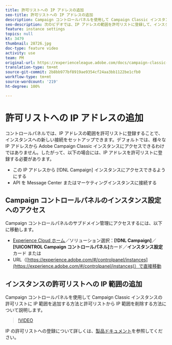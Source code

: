 ```yaml
---
title: 許可リストへの IP アドレスの追加
seo-title: 許可リストへの IP アドレスの追加
description: Campaign コントロールパネルを使用して Campaign Classic インスタンスの許可リストに IP 範囲を追加する方法と許可リストから IP 範囲を削除する方法について説明します。
seo-description: 次のビデオでは、IP アドレスの範囲を許可リストに登録して、インスタンスへの新しい接続をセットアップする方法を説明しています。
feature: instance settings
topics: null
kt: 3479
thumbnail: 28726.jpg
doc-type: feature video
activity: use
team: PM
original-url: https://experienceleague.adobe.com/docs/campaign-classic-learn/tutorials/administrating/control-panel-acc/ip-whitelisting.html,https://experienceleague.adobe.com/docs/campaign-classic-learn/tutorials/administrating/control-panel-acc/ip-allow-listing.html
translation-type: tm+mt
source-git-commit: 2b8bb977bf8919ae9354cf24aa3bb1122be1cfb0
workflow-type: tm+mt
source-wordcount: '219'
ht-degree: 100%

---
```



# 許可リストへの IP アドレスの追加

コントロールパネルでは、IP アドレスの範囲を許可リストに登録することで、インスタンスへの新しい接続をセットアップできます。デフォルトでは、様々な IP アドレスから Adobe Campaign Classic インスタンスにアクセスできるわけではありません。したがって、以下の場合には、IP アドレスを許可リストに登録する必要があります。

* この IP アドレスから [!DNL Campaign] インスタンスにアクセスできるようにする
* API を Message Center またはマーケティングインスタンスに接続する

## Campaign コントロールパネルのインスタンス設定へのアクセス

Campaign コントロールパネルのサブドメイン管理にアクセスするには、以下に移動します。

* [Experience Cloud ホーム](https://experience.adobe.com/#/home)／ソリューション選択：**[!DNL Campaign]**／**[!UICONTROL Campaign コントロールパネル]**&#x200B;カード／**インスタンス設定**カード
または
* URL（[https://experience.adobe.com/#/controlpanel/instances](https://experience.adobe.com/#/controlpanel/instances)）で直接移動

## インスタンスの許可リストへの IP 範囲の追加

Campaign コントロールパネルを使用して Campaign Classic インスタンスの許可リストに IP 範囲を追加する方法と許可リストから IP 範囲を削除する方法について説明します。

>[!VIDEO](https://video.tv.adobe.com/v/28726?quality=12)

IP の許可リストへの登録について詳しくは、[製品ドキュメント](https://helpx.adobe.com/jp/campaign/kb/control-panel-instance-settings.html)を参照してください。
